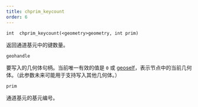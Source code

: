 ```yaml
---
title: chprim_keycount
order: 6
---
```

`int  chprim_keycount(<geometry>geometry, int prim)`

返回通道基元中的键数量。

`geohandle`

要写入的几何体句柄。当前唯一有效的值是 `0` 或 [geoself](../geometry/geoself "返回当前节点中几何体的句柄。")，表示节点中的当前几何体。（此参数未来可能用于支持写入其他几何体。）

`prim`

通道基元的基元编号。
